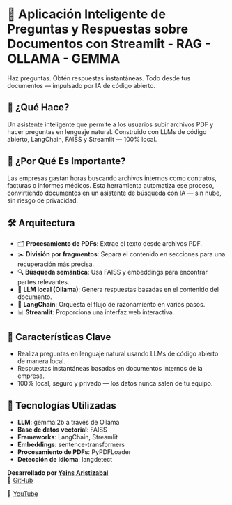 # 📄 Aplicación Inteligente de Preguntas y Respuestas sobre Documentos con Streamlit - RAG - OLLAMA - GEMMA
Haz preguntas. Obtén respuestas instantáneas. Todo desde tus documentos — impulsado por IA de código abierto.

## 🚀 **¿Qué Hace?**
Un asistente inteligente que permite a los usuarios subir archivos PDF y hacer preguntas en lenguaje natural. Construido con LLMs de código abierto, LangChain, FAISS y Streamlit — 100% local.

## 🧠 **¿Por Qué Es Importante?**
Las empresas gastan horas buscando archivos internos como contratos, facturas o informes médicos. Esta herramienta automatiza ese proceso, convirtiendo documentos en un asistente de búsqueda con IA — sin nube, sin riesgo de privacidad.

## 🛠️ **Arquitectura**
- 🗂️ **Procesamiento de PDFs**: Extrae el texto desde archivos PDF.
- ✂️ **División por fragmentos**: Separa el contenido en secciones para una recuperación más precisa.
- 🔍 **Búsqueda semántica**: Usa FAISS y embeddings para encontrar partes relevantes.
- 🧠 **LLM local (Ollama)**: Genera respuestas basadas en el contenido del documento.
- 🔁 **LangChain**: Orquesta el flujo de razonamiento en varios pasos.
- 📊 **Streamlit**: Proporciona una interfaz web interactiva.

## 🧠 **Características Clave**
- Realiza preguntas en lenguaje natural usando LLMs de código abierto de manera local.
- Respuestas instantáneas basadas en documentos internos de la empresa.
- 100% local, seguro y privado — los datos nunca salen de tu equipo.

## 🧪 **Tecnologías Utilizadas**
- **LLM**: gemma:2b a través de Ollama
- **Base de datos vectorial**: FAISS
- **Frameworks**: LangChain, Streamlit
- **Embeddings**: sentence-transformers
- **Procesamiento de PDFs**: PyPDFLoader
- **Detección de idioma**: langdetect

**Desarrollado por [Yeins Aristizabal](https://www.linkedin.com/in/yeins-aristizabal/)**  
📁 [GitHub](https://github.com/YeinsAristizabal/ai/tree/main/streamlit-dashboard-customer-segmentation)

🔗 [YouTube](https://www.youtube.com/@analytics-ai-h5k)